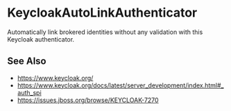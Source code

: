 # KeycloakAutoLinkAuthenticator
Automatically link brokered identities without any validation with this Keycloak authenticator.

## See Also
   - https://www.keycloak.org/
   - https://www.keycloak.org/docs/latest/server_development/index.html#_auth_spi
   - https://issues.jboss.org/browse/KEYCLOAK-7270
